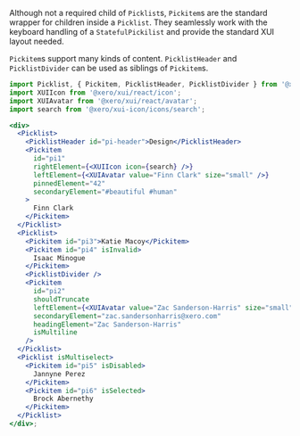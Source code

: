 Although not a required child of `Picklist`s, `Pickitem`s are the standard wrapper for children inside a `Picklist`. They seamlessly work with the keyboard handling of a `StatefulPickilist` and provide the standard XUI layout needed.

`Pickitem`s support many kinds of content. `PicklistHeader` and `PicklistDivider` can be used as siblings of `Pickitem`s.

```jsx harmony
import Picklist, { Pickitem, PicklistHeader, PicklistDivider } from '@xero/xui/react/picklist';
import XUIIcon from '@xero/xui/react/icon';
import XUIAvatar from '@xero/xui/react/avatar';
import search from '@xero/xui-icon/icons/search';

<div>
  <Picklist>
    <PicklistHeader id="pi-header">Design</PicklistHeader>
    <Pickitem
      id="pi1"
      rightElement={<XUIIcon icon={search} />}
      leftElement={<XUIAvatar value="Finn Clark" size="small" />}
      pinnedElement="42"
      secondaryElement="#beautiful #human"
    >
      Finn Clark
    </Pickitem>
  </Picklist>
  <Picklist>
    <Pickitem id="pi3">Katie Macoy</Pickitem>
    <Pickitem id="pi4" isInvalid>
      Isaac Minogue
    </Pickitem>
    <PicklistDivider />
    <Pickitem
      id="pi2"
      shouldTruncate
      leftElement={<XUIAvatar value="Zac Sanderson-Harris" size="small" />}
      secondaryElement="zac.sandersonharris@xero.com"
      headingElement="Zac Sanderson-Harris"
      isMultiline
    />
  </Picklist>
  <Picklist isMultiselect>
    <Pickitem id="pi5" isDisabled>
      Jannyne Perez
    </Pickitem>
    <Pickitem id="pi6" isSelected>
      Brock Abernethy
    </Pickitem>
  </Picklist>
</div>;
```
